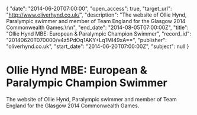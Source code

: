 {
  "date": "2014-06-20T07:00:00", 
  "open_access": true, 
  "target_url": "http://www.oliverhynd.co.uk/", 
  "description": "The website of Ollie Hynd, Paralympic swimmer and member of Team England for the Glasgow 2014 Commonwealth Games.\r\n", 
  "end_date": "2014-08-05T07:00:00Z", 
  "title": "Ollie Hynd MBE:  European & Paralympic Champion Swimmer", 
  "record_id": "20140620T070000/v4z5PdOq1AKY+Lq1MI49xA==", 
  "publisher": "oliverhynd.co.uk", 
  "start_date": "2014-06-20T07:00:00Z", 
  "subject": null
}

# Ollie Hynd MBE:  European & Paralympic Champion Swimmer

The website of Ollie Hynd, Paralympic swimmer and member of Team England for the Glasgow 2014 Commonwealth Games.
